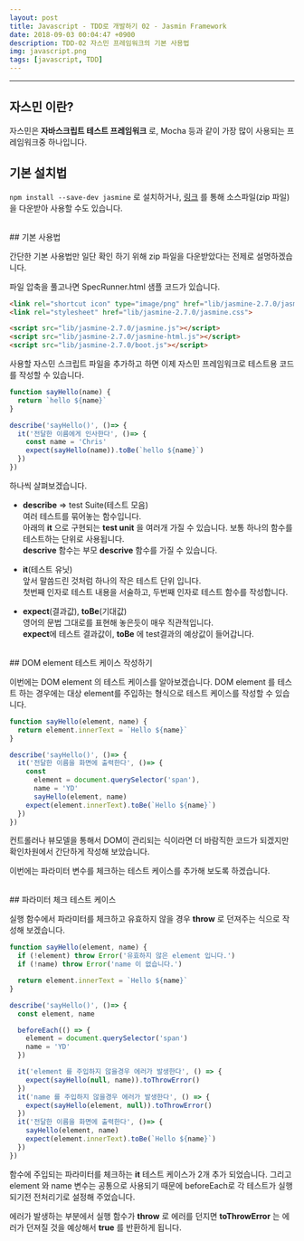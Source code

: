 ```yaml
---
layout: post
title: Javascript - TDD로 개발하기 02 - Jasmin Framework
date: 2018-09-03 00:04:47 +0900
description: TDD-02 자스민 프레임워크의 기본 사용법
img: javascript.png
tags: [javascript, TDD]
---
```

---

## 자스민 이란?

자스민은 **자바스크립트 테스트 프레임워크** 로, Mocha 등과 같이 가장 많이 사용되는 프레임워크중 하나입니다.

## 기본 설치법

`npm install --save-dev jasmine` 로 설치하거나,
[링크](https://github.com/jasmine/jasmine/releases) 를 통해 소스파일(zip 파일)을 다운받아 사용할 수도 있습니다.

<br/>
## 기본 사용법

간단한 기본 사용법만 일단 확인 하기 위해 zip 파일을 다운받았다는 전제로 설명하겠습니다.<br/>

파일 압축을 풀고나면 SpecRunner.html 샘플 코드가 있습니다.

```html
<link rel="shortcut icon" type="image/png" href="lib/jasmine-2.7.0/jasmine_favicon.png">
<link rel="stylesheet" href="lib/jasmine-2.7.0/jasmine.css">

<script src="lib/jasmine-2.7.0/jasmine.js"></script>
<script src="lib/jasmine-2.7.0/jasmine-html.js"></script>
<script src="lib/jasmine-2.7.0/boot.js"></script>
```

사용할 자스민 스크립트 파일을 추가하고 하면 이제 자스민 프레임워크로 테스트용 코드를 작성할 수 있습니다.

```javascript
function sayHello(name) {
  return `hello ${name}`
}

describe('sayHello()', ()=> {
  it('전달한 이름에게 인사한다', ()=> {
    const name = 'Chris'
    expect(sayHello(name)).toBe(`hello ${name}`)
  })
})
```

하나씩 살펴보겠습니다.

- **describe** => test Suite(테스트 모음)<br/>
  여러 테스트를 묶어놓는 함수입니다.<br/>
  아래의 **it** 으로 구현되는 **test unit** 을 여러개 가질 수 있습니다. 보통 하나의 함수를 테스트하는 단위로 사용됩니다.<br/>
  **descrive** 함수는 부모 **descrive** 함수를 가질 수 있습니다.<br/>

- **it**(테스트 유닛)<br/>
  앞서 말씀드린 것처럼 하나의 작은 테스트 단위 입니다.<br/>
  첫번째 인자로 테스트 내용을 서술하고, 두번째 인자로 테스트 함수를 작성합니다.<br/>

- **expect**(결과값), **toBe**(기대값)<br/>
  영어의 문법 그대로를 표현해 놓은듯이 매우 직관적입니다.<br/>
  **expect**에 테스트 결과값이, **toBe** 에 test결과의 예상값이 들어갑니다.<br/>

<br/>
## DOM element 테스트 케이스 작성하기

이번에는 DOM element 의 테스트 케이스를 알아보겠습니다.
DOM element 를 테스트 하는 경우에는 대상 element를 주입하는 형식으로 테스트 케이스를 작성할 수 있습니다.

```javascript
function sayHello(element, name) {
  return element.innerText = `Hello ${name}`
}

describe('sayHello()', ()=> {
  it('전달한 이름을 화면에 출력한다', ()=> {
    const
      element = document.querySelector('span'),
      name = 'YD'
      sayHello(element, name)
    expect(element.innerText).toBe(`Hello ${name}`)
  })
})
```
컨트롤러나 뷰모델을 통해서 DOM이 관리되는 식이라면 더 바람직한 코드가 되겠지만 확인차원에서 간단하게 작성해 보았습니다.

이번에는 파라미터 변수를 체크하는 테스트 케이스를 추가해 보도록 하겠습니다.

<br/>
## 파라미터 체크 테스트 케이스

실행 함수에서 파라미터를 체크하고 유효하지 않을 경우 **throw** 로 던져주는 식으로 작성해 보겠습니다.

```javascript
function sayHello(element, name) {
  if (!element) throw Error('유효하지 않은 element 입니다.')
  if (!name) throw Error('name 이 없습니다.')

  return element.innerText = `Hello ${name}`
}

describe('sayHello()', ()=> {
  const element, name

  beforeEach(() => {
    element = document.querySelector('span')
    name = 'YD'
  })

  it('element 를 주입하지 않을경우 에러가 발생한다', () => {
    expect(sayHello(null, name)).toThrowError()
  })
  it('name 를 주입하지 않을경우 에러가 발생한다', () => {
    expect(sayHello(element, null)).toThrowError()
  })
  it('전달한 이름을 화면에 출력한다', ()=> {
    sayHello(element, name)
    expect(element.innerText).toBe(`Hello ${name}`)
  })
})
```

함수에 주입되는 파라미터를 체크하는 **it** 테스트 케이스가 2개 추가 되었습니다. 그리고 element 와 name 변수는 공통으로 사용되기 때문에 beforeEach로 각 테스트가 실행되기전 전처리기로 설정해 주었습니다.

에러가 발생하는 부분에서 실행 함수가 **throw** 로 에러를 던지면 **toThrowError** 는 에러가 던져질 것을 예상해서 **true** 를 반환하게 됩니다.